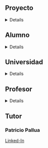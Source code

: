 <summary>

## Proyecto

</summary>
<details>

<p>

### Crafty Accesorios

_E-commerce de artesanías, producto de un proyecto final de la misma universidad_
[@CraftyAccs](https://www.instagram.com/craftyaccs/)

</p>

</details>
<summary>

## Alumno

</summary>
<details>

<p>

### Galo Meggiolaro

> "Front-end developer en eterno entrenamiento"

**[Linked-In](https://www.linkedin.com/in/galomeggiolaro/)
[Twitter](https://twitter.com/Wtscrackin)**

</p>

</details>

<summary>

## Universidad

</summary>

<details>

<p>

### CODERHOUSE

> _Democratizando la educación_ > [CODERHOUSE](https://www.coderhouse.com/)

</p>

</details>

<summary>

## Profesor

</summary>

<details>

<p>

### Horacio Gutierrez

[GitHub](https://github.com/HoracioGutierrez)
[Linked-In](https://www.linkedin.com/in/horacioegutierrez/)

</p>

</details>

<summary>

## Tutor

</summary>



<p>

### Patricio Pallua

[Linked-In](https://www.linkedin.com/in/patricio-federico-pallua-pessagno/)

</p>


